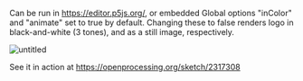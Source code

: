 Can be run in https://editor.p5js.org/, or embedded
Global options "inColor" and "animate" set to true by default. Changing these to false renders logo in black-and-white (3 tones), and as a still image, respectively.

![untitled](https://github.com/explore-eda/EDA_logo/assets/104697144/ca3db028-822d-4649-b20f-77d89661ae68)

See it in action at https://openprocessing.org/sketch/2317308
